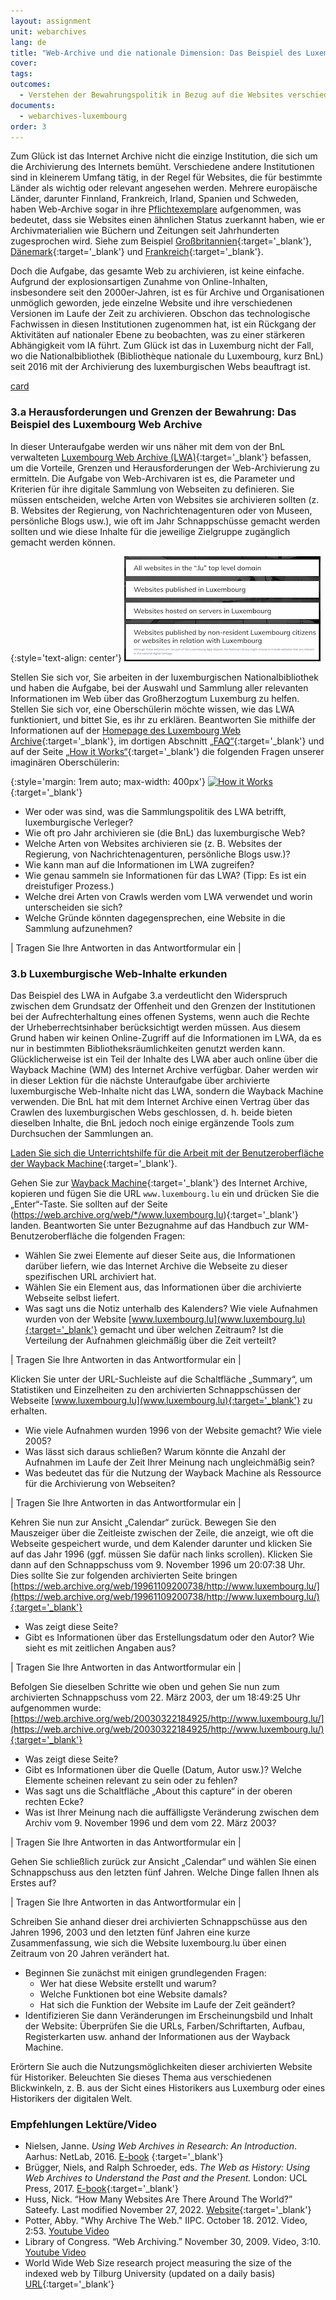 ```yaml
---
layout: assignment
unit: webarchives
lang: de
title: "Web-Archive und die nationale Dimension: Das Beispiel des Luxembourg Web Archive und luxembourg.lu"
cover:
tags:
outcomes:
  - Verstehen der Bewahrungspolitik in Bezug auf die Websites verschiedener Institutionen
documents:
  - webarchives-luxembourg
order: 3
---
```

Zum Glück ist das Internet Archive nicht die einzige Institution, die sich um die Archivierung des Internets bemüht. Verschiedene andere Institutionen sind in kleinerem Umfang tätig, in der Regel für Websites, die für bestimmte Länder als wichtig oder relevant angesehen werden. Mehrere europäische Länder, darunter Finnland, Frankreich, Irland, Spanien und Schweden, haben Web-Archive sogar in ihre [Pflichtexemplare](https://de.wikipedia.org/wiki/Pflichtexemplar) aufgenommen, was bedeutet, dass sie Websites einen ähnlichen Status zuerkannt haben, wie er Archivmaterialien wie Büchern und Zeitungen seit Jahrhunderten zugesprochen wird. Siehe zum Beispiel [Großbritannien](https://www.webarchive.org.uk){:target='_blank'}, [Dänemark](http://netarkivet.dk/){:target='_blank'} und [Frankreich](https://www.bnf.fr/fr/archives-de-linternet){:target='_blank'}. 

Doch die Aufgabe, das gesamte Web zu archivieren, ist keine einfache. Aufgrund der explosionsartigen Zunahme von Online-Inhalten, insbesondere seit den 2000er-Jahren, ist es für Archive und Organisationen unmöglich geworden, jede einzelne Website und ihre verschiedenen Versionen im Laufe der Zeit zu archivieren. Obschon das technologische Fachwissen in diesen Institutionen zugenommen hat, ist ein Rückgang der Aktivitäten auf nationaler Ebene zu beobachten, was zu einer stärkeren Abhängigkeit vom IA führt. Zum Glück ist das in Luxemburg nicht der Fall, wo die Nationalbibliothek (Bibliothèque nationale du Luxembourg, kurz BnL) seit 2016 mit der Archivierung des luxemburgischen Webs beauftragt ist.

[card](webarchives-luxembourg)

<!-- more -->

<!-- briefing-student -->

### 3.a Herausforderungen und Grenzen der Bewahrung: Das Beispiel des Luxembourg Web Archive
<!-- section-contents -->
In dieser Unteraufgabe werden wir uns näher mit dem von der BnL verwalteten [Luxembourg Web Archive (LWA)](https://www.webarchive.lu/){:target='_blank'} befassen, um die Vorteile, Grenzen und Herausforderungen der Web-Archivierung zu ermitteln. Die Aufgabe von Web-Archivaren ist es, die Parameter und Kriterien für ihre digitale Sammlung von Webseiten zu definieren. Sie müssen entscheiden, welche Arten von Websites sie archivieren sollten (z. B. Websites der Regierung, von Nachrichtenagenturen oder von Museen, persönliche Blogs usw.), wie oft im Jahr Schnappschüsse gemacht werden sollten und wie diese Inhalte für die jeweilige Zielgruppe zugänglich gemacht werden können.

{:style='text-align: center'}
![lux-web](/../../assets/images/lux-web.png "lux-web")

Stellen Sie sich vor, Sie arbeiten in der luxemburgischen Nationalbibliothek und haben die Aufgabe, bei der Auswahl und Sammlung aller relevanten Informationen im Web über das Großherzogtum Luxemburg zu helfen. Stellen Sie sich vor, eine Oberschülerin möchte wissen, wie das LWA funktioniert, und bittet Sie, es ihr zu erklären. Beantworten Sie mithilfe der Informationen auf der [Homepage des Luxembourg Web Archive](https://www.webarchive.lu/){:target='_blank'}, im dortigen Abschnitt [„FAQ“](https://www.webarchive.lu/faq/){:target='_blank'} und auf der Seite [„How it Works“](https://www.webarchive.lu/how-it-works/){:target='_blank'} die folgenden Fragen unserer imaginären Oberschülerin:

{:style='margin: 1rem auto; max-width: 400px'}
[![How it Works](https://image.thum.io/get/https://www.webarchive.lu/how-it-works/ "How it Works")](https://www.webarchive.lu/how-it-works/){:target='_blank'}
 
- Wer oder was sind, was die Sammlungspolitik des LWA betrifft, luxemburgische Verleger?
- Wie oft pro Jahr archivieren sie (die BnL) das luxemburgische Web?
- Welche Arten von Websites archivieren sie (z. B. Websites der Regierung, von Nachrichtenagenturen, persönliche Blogs usw.)?
- Wie kann man auf die Informationen im LWA zugreifen?
- Wie genau sammeln sie Informationen für das LWA? (Tipp: Es ist ein dreistufiger Prozess.)
- Welche drei Arten von Crawls werden vom LWA verwendet und worin unterscheiden sie sich?
- Welche Gründe könnten dagegensprechen, eine Website in die Sammlung aufzunehmen?


| Tragen Sie Ihre Antworten in das Antwortformular ein |

<!-- section -->


### 3.b Luxemburgische Web-Inhalte erkunden
<!-- section-contents -->

Das Beispiel des LWA in Aufgabe 3.a verdeutlicht den Widerspruch zwischen dem Grundsatz der Offenheit und den Grenzen der Institutionen bei der Aufrechterhaltung eines offenen Systems, wenn auch die Rechte der Urheberrechtsinhaber berücksichtigt werden müssen. Aus diesem Grund haben wir keinen Online-Zugriff auf die Informationen im LWA, da es nur in bestimmten Bibliotheksräumlichkeiten genutzt werden kann. Glücklicherweise ist ein Teil der Inhalte des LWA aber auch online über die Wayback Machine (WM) des Internet Archive verfügbar. Daher werden wir in dieser Lektion für die nächste Unteraufgabe über archivierte luxemburgische Web-Inhalte nicht das LWA, sondern die Wayback Machine verwenden. Die BnL hat mit dem Internet Archive einen Vertrag über das Crawlen des luxemburgischen Webs geschlossen, d. h. beide bieten dieselben Inhalte, die BnL jedoch noch einige ergänzende Tools zum Durchsuchen der Sammlungen an.

[Laden Sie sich die Unterrichtshilfe für die Arbeit mit der Benutzeroberfläche der Wayback Machine](https://ranke2.uni.lu/assets/pdf/wayback-machine-interface.pdf){:target='_blank'}.

Gehen Sie zur [Wayback Machine](https://web.archive.org/){:target='_blank'} des Internet Archive, kopieren und fügen Sie die URL `www.luxembourg.lu` ein und drücken Sie die „Enter“-Taste. Sie sollten auf der Seite (https://web.archive.org/web/*/www.luxembourg.lu){:target='_blank'} landen. Beantworten Sie unter Bezugnahme auf das Handbuch zur WM-Benutzeroberfläche die folgenden Fragen:
- Wählen Sie zwei Elemente auf dieser Seite aus, die Informationen darüber liefern, wie das Internet Archive die Webseite zu dieser spezifischen URL archiviert hat.
- Wählen Sie ein Element aus, das Informationen über die archivierte Webseite selbst liefert.
- Was sagt uns die Notiz unterhalb des Kalenders? Wie viele Aufnahmen wurden von der Website [www.luxembourg.lu](www.luxembourg.lu){:target='_blank'} gemacht und über welchen Zeitraum? Ist die Verteilung der Aufnahmen gleichmäßig über die Zeit verteilt?

| Tragen Sie Ihre Antworten in das Antwortformular ein |

Klicken Sie unter der URL-Suchleiste auf die Schaltfläche „Summary“, um Statistiken und Einzelheiten zu den archivierten Schnappschüssen der Webseite [www.luxembourg.lu](www.luxembourg.lu){:target='_blank'} zu erhalten.
- Wie viele Aufnahmen wurden 1996 von der Website gemacht? Wie viele 2005?
- Was lässt sich daraus schließen? Warum könnte die Anzahl der Aufnahmen im Laufe der Zeit Ihrer Meinung nach ungleichmäßig sein?
- Was bedeutet das für die Nutzung der Wayback Machine als Ressource für die Archivierung von Webseiten?

| Tragen Sie Ihre Antworten in das Antwortformular ein |

Kehren Sie nun zur Ansicht „Calendar“ zurück. Bewegen Sie den Mauszeiger über die Zeitleiste zwischen der Zeile, die anzeigt, wie oft die Webseite gespeichert wurde, und dem Kalender darunter und klicken Sie auf das Jahr 1996 (ggf. müssen Sie dafür nach links scrollen). Klicken Sie dann auf den Schnappschuss vom 9. November 1996 um 20:07:38 Uhr. Dies sollte Sie zur folgenden archivierten Seite bringen [https://web.archive.org/web/19961109200738/http://www.luxembourg.lu/](https://web.archive.org/web/19961109200738/http://www.luxembourg.lu/){:target='_blank'} 

- Was zeigt diese Seite?
- Gibt es Informationen über das Erstellungsdatum oder den Autor? Wie sieht es mit zeitlichen Angaben aus?

| Tragen Sie Ihre Antworten in das Antwortformular ein |

Befolgen Sie dieselben Schritte wie oben und gehen Sie nun zum archivierten Schnappschuss vom 22. März 2003, der um 18:49:25 Uhr aufgenommen wurde: [https://web.archive.org/web/20030322184925/http://www.luxembourg.lu/](https://web.archive.org/web/20030322184925/http://www.luxembourg.lu/){:target='_blank'}

- Was zeigt diese Seite?
- Gibt es Informationen über die Quelle (Datum, Autor usw.)? Welche Elemente scheinen relevant zu sein oder zu fehlen?
- Was sagt uns die Schaltfläche „About this capture“ in der oberen rechten Ecke?
- Was ist Ihrer Meinung nach die auffälligste Veränderung zwischen dem Archiv vom 9. November 1996 und dem vom 22. März 2003?

| Tragen Sie Ihre Antworten in das Antwortformular ein |

Gehen Sie schließlich zurück zur Ansicht „Calendar“ und wählen Sie einen Schnappschuss aus den letzten fünf Jahren. Welche Dinge fallen Ihnen als Erstes auf?

| Tragen Sie Ihre Antworten in das Antwortformular ein |

Schreiben Sie anhand dieser drei archivierten Schnappschüsse aus den Jahren 1996, 2003 und den letzten fünf Jahren eine kurze Zusammenfassung, wie sich die Website luxembourg.lu über einen Zeitraum von 20 Jahren verändert hat.

- Beginnen Sie zunächst mit einigen grundlegenden Fragen: 
  - Wer hat diese Website erstellt und warum? 
  - Welche Funktionen bot eine Website damals? 
  - Hat sich die Funktion der Website im Laufe der Zeit geändert?
- Identifizieren Sie dann Veränderungen im Erscheinungsbild und Inhalt der Website: Überprüfen Sie die URLs, Farben/Schriftarten, Aufbau, Registerkarten usw. anhand der Informationen aus der Wayback Machine. 

Erörtern Sie auch die Nutzungsmöglichkeiten dieser archivierten Website für Historiker. Beleuchten Sie dieses Thema aus verschiedenen Blickwinkeln, z. B. aus der Sicht eines Historikers aus Luxemburg oder eines Historikers der digitalen Welt.


<!-- section -->

### Empfehlungen Lektüre/Video
<!-- section-contents -->

-	Nielsen, Janne. *Using Web Archives in Research: An Introduction*. Aarhus: NetLab, 2016. [E-book](https://dighumlab.org/wp-content/uploads/2017/06/Nielsen_Using_Web_Archives_in_Research.pdf)
{:target='_blank'}
-	Brügger, Niels, and Ralph Schroeder, eds. *The Web as History: Using Web Archives to Understand the Past and the Present.* London: UCL Press, 2017. [E-book](https://discovery.ucl.ac.uk/id/eprint/1542998/1/The-Web-as-History.pdf){:target='_blank'}
-	Huss, Nick. “How Many Websites Are There Around The World?” Sateefy. Last modified November 27, 2022. [Website](https://siteefy.com/how-many-websites-are-there/){:target='_blank'}
-	Potter, Abby. "Why Archive The Web." IIPC. October 18. 2012. Video, 2:53. [Youtube Video](https://www.youtube.com/watch?v=pU32rjTaMFE{:target='_blank'})
-	Library of Congress. “Web Archiving.” November 30, 2009. Video, 3:10. [Youtube Video](https://www.youtube.com/watch?v=T0943YkhLWU>{:target='_blank'})
-	World Wide Web Size research project measuring the size of the indexed web by Tilburg University (updated on a daily basis) [URL](https://www.worldwidewebsize.com/){:target='_blank'}


<!-- briefing-teacher -->
